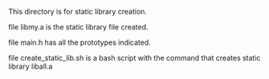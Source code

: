 This directory is for static library creation.

file libmy.a is the static library file created.

file main.h has all the prototypes indicated.

file create_static_lib.sh is a bash script with the command that creates static library liball.a

